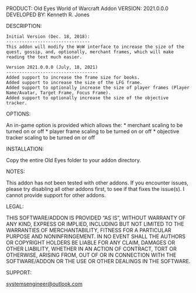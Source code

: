 PRODUCT:		Old Eyes World of Warcraft Addon
VERSION:		2021.0.0.0
DEVELOPED BY:	Kenneth R. Jones

DESCRIPTION:

	Initial Version (Dec. 18, 2018):
	--------------------------------
	This addon will modify the WoW interface to increase the size of the quest, gossip, and, optionally, merchant frames, which will make reading the text much easier.

	Version 2021.0.0.0 (July, 18, 2021)
	-----------------------------------
	Added support to increase the frame size for books.
	Added support to increase the size of the LFG frame.
	Added support to optionally increase the size of player frames (Player Name/Avatar, Target Frame, Focus Frame).
	Added support to optionally increase the size of the objective tracker.

OPTIONS:

An in-game option is provided which allows the:
	* merchant scaling to be turned on or off
	* player frame scaling to be turned on or off
	* objective tracker scaling to be turned on or off

INSTALLATION:

Copy the entire Old Eyes folder to your addon directory.

NOTES:

This addon has not been tested with other addons. If you encounter issues, please try disabling all other addons first, to see if that fixes the issue(s). I cannot provide support for other addons.

LEGAL:

THIS SOFTWARE/ADDON IS PROVIDED “AS IS”, WITHOUT WARRANTY OF ANY KIND, EXPRESS OR IMPLIED, INCLUDING BUT NOT LIMITED TO THE WARRANTIES OF MERCHANTABILITY, FITNESS FOR A PARTICULAR PURPOSE AND NONINFRINGEMENT. IN NO EVENT SHALL THE AUTHORS OR COPYRIGHT HOLDERS BE LIABLE FOR ANY CLAIM, DAMAGES OR OTHER LIABILITY, WHETHER IN AN ACTION OF CONTRACT, TORT OR OTHERWISE, ARISING FROM, OUT OF OR IN CONNECTION WITH THE SOFTWARE/ADDON OR THE USE OR OTHER DEALINGS IN THE SOFTWARE.

SUPPORT:

systemsengineer@outlook.com